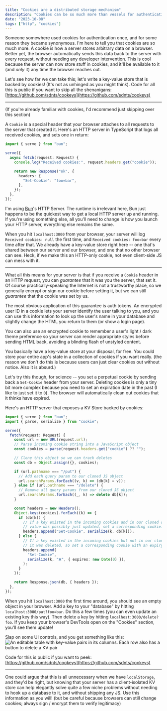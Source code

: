 ```yaml
---
title: "Cookies are a distributed storage mechanism"
description: "Cookies can be so much more than vessels for authentication tokens"
date: "2023-10-08"
tags: ["http", "cookies"]
---
```


Someone somewhere used cookies for authentication once, and for some reason
they became synonymous. I'm here to tell you that cookies are so much more. A
cookie is how a server stores arbitrary data on a browser. Better yet, the browser
automatically sends this data back to the server with every request, without
needing any developer intervention. This is cool because the server can now store stuff in
cookies, and it'll be available to it (and _only_ it) any time the browser reaches
out.

Let's see how far we can take this; let's write a key-value store that is backed
by cookies! (It's not as unhinged as you might think). Code for all this is public
if you want to skip all the shenanigans:
[https://github.com/sdnts/cookeys](https://github.com/sdnts/cookeys)

---

(If you're already familiar with cookies, I'd recommend just skipping over this
section)

A `Cookie` is a special header that your browser attaches to all requests to the
server that created it. Here's an HTTP server in TypeScript that logs all received
cookies, and sets one in return:

```typescript
import { serve } from "bun";

serve({
  async fetch(request: Request) {
    console.log("Received cookies:", request.headers.get("cookie"));

    return new Response("ok", {
      headers: {
        "Set-Cookie": "foo=bar",
      },
    });
  },
});
```

I'm using [Bun](https://bun.sh)'s HTTP Server. The runtime is irrelevant here,
Bun just happens to be the quickest way to get a local HTTP server up and running.
If you're using something else, all you'll need to change is how you launch your
HTTP server, everything else remains the same.

When you hit `localhost:3000` from your browser, your server will log `Received cookies: null`
the first time, and `Received cookies: foo=bar` every time after that. We already
have a key-value store right here -- one that's shared between our server and
our browser, and one that no other browser can see. Heck, if we make this an
HTTP-only cookie, not even client-side JS can mess with it.

---

What all this means for your server is that if you receive a `Cookie` header in an
HTTP request, you can _guarantee_ that it was you the server, that set it. Of course
practically-speaking the Internet is not a trustworthy place, so we generally
encrypt or sign our cookie before setting it, but we can still _guarantee_ that
the cookie was set by us.

The most obvious application of this guarantee is auth tokens. An encrypted user
ID in a cookie lets your server identify the user talking to you, and you can use
this information to look up the user's name in your database and slightly change
the HTML you return to them (or show a login page).

You can also use an encrypted cookie to remember a user's light / dark theme
preference so your server can render appropriate styles before sending HTML back,
avoiding a blinding flash of unstyled content.

You basically have a key-value store at your disposal, for free. You could store
your entire app's state in a collection of cookies if you want really. (the reason
we don't do this is because users can just clear cookies out without notice. Also
it is absurd.)

Let's try this though, for science -- you set a perpetual cookie by sending back a `Set-Cookie`
header from your server. Deleting cookies is only a tiny bit more complex because
you need to set an expiration date in the past (I like to just set it to `0`).
The browser will automatically clean out cookies that it thinks have expired.

Here's an HTTP server that exposes a KV Store backed by cookies:

```typescript
import { serve } from "bun";
import { parse, serialize } from "cookie";

serve({
  fetch(request: Request) {
    const url = new URL(request.url);
    // Parse incoming cookie string into a JavaScript object
    const cookies = parse(request.headers.get("cookie") ?? "");

    // Clone this object so we can track deletes
    const db = Object.assign({}, cookies);

    if (url.pathname === "/put") {
      // Add each query param to our cloned JS object
      url.searchParams.forEach((v, k) => (db[k] = v));
    } else if (url.pathname === "/delete") {
      // Remove all query params from our cloned JS object
      url.searchParams.forEach((_, k) => delete db[k]);
    }

    const headers = new Headers();
    Object.keys(cookies).forEach((k) => {
      if (db[k]) {
        // If a key existed in the incoming cookies and in our cloned object, its
        // value was possibly just updated, set a corresponding cookie.
        headers.append("Set-Cookie", serialize(k, db[k]));
      } else {
        // If a key existed in the incoming cookies but not in our cloned object,
        // it was deleted, so set a corresponding cookie with an expiry in the past.
        headers.append(
          "Set-Cookie",
          serialize(k, "❌", { expires: new Date(0) }),
        );
      }
    });

    return Response.json(db, { headers });
  },
});
```

When you hit `localhost:3000` the first time around, you should see an empty object
in your browser. Add a key to your "database" by hitting `localhost:3000/put?foo=bar`.
Do this a few times (you can even update an existing key this way). Then delete
a key by hitting `localhost:3000/delete?foo`. If you keep your browser's DevTools
open on the "Cookies" section, you'll see them update!

Slap on some UI controls, and you get something like this:
![An editable table with key-value pairs in its columns. Each row also has a button to delete a KV pair](/p/cookies/cookeys.png)

Code for this is public if you want to peek:
[https://github.com/sdnts/cookeys](https://github.com/sdnts/cookeys)

---

One could argue that this is all unnecessary when we have `localStorage`, and
they'd be right, but knowing that your server has a client-isolated KV store can
help elegantly solve quite a few niche problems without needing to hook up a
database to it, and without shipping any JS. Use this information as you will!
(but be careful because browsers can still change cookies; always sign / encrypt
them to verify legitimacy)
